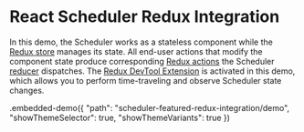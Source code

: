 # React Scheduler Redux Integration

In this demo, the Scheduler works as a stateless component while the [Redux store](http://redux.js.org/docs/basics/Store.html) manages its state. All end-user actions that modify the component state produce corresponding [Redux actions](http://redux.js.org/docs/basics/Actions.html) the Scheduler [reducer](http://redux.js.org/docs/basics/Reducers.html) dispatches. The [Redux DevTool Extension](https://github.com/zalmoxisus/redux-devtools-extension#redux-devtools-extension) is activated in this demo, which allows you to perform time-traveling and observe Scheduler state changes.

.embedded-demo({ "path": "scheduler-featured-redux-integration/demo", "showThemeSelector": true, "showThemeVariants": true })

